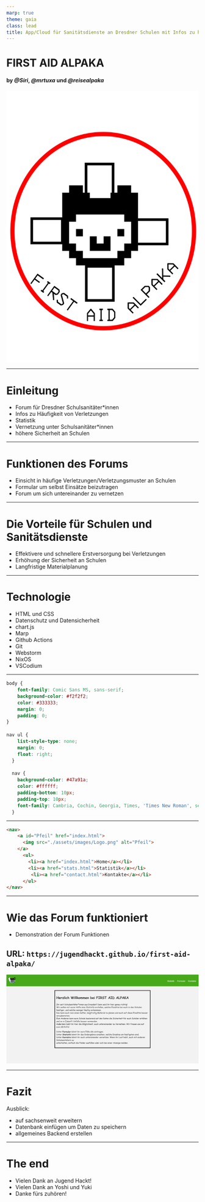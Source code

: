 ```yaml
---
marp: true
theme: gaia
class: lead
title: App/Cloud für Sanitätsdienste an Dresdner Schulen mit Infos zu häufigen Verletzungen/Verletzungsmustern
---
```


# FIRST AID ALPAKA
#### by *@Siri*, *@mrtuxa* und *@reisealpaka*


![width:350px](assets/images/Logo.png)

---

# Einleitung

- Forum für Dresdner Schulsanitäter*innen
- Infos zu Häufigkeit von Verletzungen 
- Statistik
- Vernetzung unter Schulsanitäter*innen
- höhere Sicherheit an Schulen

---

# Funktionen des Forums

- Einsicht in häufige Verletzungen/Verletzungsmuster an Schulen
- Formular um selbst Einsätze beizutragen
- Forum um sich untereinander zu vernetzen

---

# Die Vorteile für Schulen und Sanitätsdienste

- Effektivere und schnellere Erstversorgung bei Verletzungen
- Erhöhung der Sicherheit an Schulen
- Langfristige Materialplanung

---

# Technologie

- HTML und CSS
- Datenschutz und Datensicherheit
- chart.js
- Marp
- Github Actions
- Git
- Webstorm
- NixOS
- VSCodium

---

```css
body {
    font-family: Comic Sans MS, sans-serif;
    background-color: #f2f2f2;
    color: #333333;
    margin: 0;
    padding: 0;
}

nav ul {
    list-style-type: none;
    margin: 0;
    float: right;
  }
  
  nav {
    background-color: #47a91a;
    color: #ffffff;
    padding-bottom: 10px;
    padding-top: 10px;
    font-family: Cambria, Cochin, Georgia, Times, 'Times New Roman', serif
  } 
```

---

```html
<nav>
	<a id="Pfeil" href="index.html">
      <img src="./assets/images/Logo.png" alt="Pfeil">
    </a>
      <ul>
        <li><a href="index.html">Home</a></li>
        <li><a href="stats.html">Statistik</a></li>
		 <li><a href="contact.html">Kontakte</a></li>
      </ul>
</nav>
```

---

# Wie das Forum funktioniert

- Demonstration der Forum Funktionen

## URL: `https://jugendhackt.github.io/first-aid-alpaka/`


![width:1048px](first_aid_alpaka_home.png)

---

# Fazit

 Ausblick:
 - auf sachsenweit erweitern
 - Datenbank einfügen um Daten zu speichern
 - allgemeines Backend erstellen

---

# The end
- Vielen Dank an Jugend Hackt!
- Vielen Dank an Yoshi und Yuki
- Danke fürs zuhören!